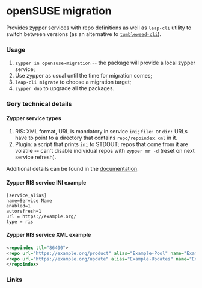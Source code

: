 # openSUSE migration

Provides zypper services with repo definitions as well as `leap-cli` utility to switch between versions (as an alternative to [`tumbleweed-cli`](2)).

### Usage

1. `zypper in opensuse-migration` -- the package will provide a local zypper service;
2. Use zypper as usual until the time for migration comes; 
3. `leap-cli migrate` to choose a migration target;
4. `zypper dup` to upgrade all the packages.

### Gory technical details

#### Zypper service types

1. RIS: XML format, URL is mandatory in service `ini`; `file:` or `dir:` URLs have to point to a directory that contains `repo/repoindex.xml` in it. 
2. Plugin: a script that prints `ini` to STDOUT; repos that come from it are volatile -- can't disable individual repos with `zypper mr -d` (reset on next service refresh).

Additional details can be found in the [documentation](1).

#### Zypper RIS service INI example

```
[service_alias]
name=Service Name
enabled=1
autorefresh=1
url = https://example.org/
type = ris
```
#### Zypper RIS service XML example

```xml
<repoindex ttl="86400">
<repo url="https://example.org/product" alias="Example-Pool" name="Example-Pool" autorefresh="false" enabled="true"/>
<repo url="https://example.org/update" alias="Example-Updates" name="Example-Updates" autorefresh="true" enabled="true"/>
</repoindex>
```

### Links

 [1]: https://doc.opensuse.org/projects/libzypp/12.2/zypp-services.html
 [2]: https://github.com/boombatower/tumbleweed-cli